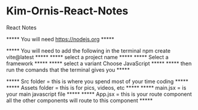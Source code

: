 # Kim-Ornis-React-Notes
React Notes

***** You will need https://nodejs.org *****

***** You will need to add the following in the terminal npm create vite@latest *****
***** select a project name *****
***** Select a framework *****
***** select a variant Choose JavaScript *****
***** then run the comands that the terminal gives you *****

***** Src folder = this is where you spend most of your time coding *****
***** Assets folder = this is for pics, videos, etc *****
***** main.jsx = is your main javascript file *****
***** App.jsx = this is your route component all the other components will route to this component *****
